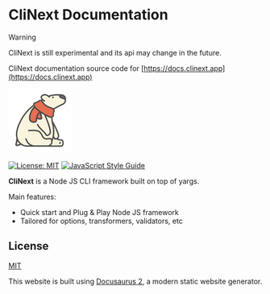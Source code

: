 # CliNext Documentation

> [!WARNING]
> CliNext is still experimental and its api may change in the future.

CliNext documentation source code for [https://docs.clinext.app](https://docs.clinext.app)

![logo](/static/img/polar-bear-4.png)

[![License: MIT](https://img.shields.io/badge/License-MIT-yellow.svg)](https://opensource.org/licenses/MIT)
[![JavaScript Style Guide](https://img.shields.io/badge/code_style-standard-brightgreen.svg)](https://standardjs.com)


**CliNext** is a Node JS CLI framework built on top of yargs.

Main features:
- Quick start and Plug & Play Node JS framework
- Tailored for options, transformers, validators, etc

## License

[MIT](LICENSE)


This website is built using [Docusaurus 2](https://docusaurus.io/), a modern static website generator.
